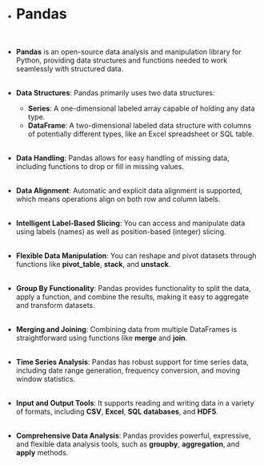 - **<h1>Pandas</h1>**<br>
-  **Pandas** is an open-source data analysis and manipulation library for Python, providing data structures and functions needed to work seamlessly with structured data.<br><br>

- **Data Structures**: Pandas primarily uses two data structures:<br>
  - **Series**: A one-dimensional labeled array capable of holding any data type.<br>
  - **DataFrame**: A two-dimensional labeled data structure with columns of potentially different types, like an Excel spreadsheet or SQL table.<br><br>

- **Data Handling**: Pandas allows for easy handling of missing data, including functions to drop or fill in missing values.<br><br>

- **Data Alignment**: Automatic and explicit data alignment is supported, which means operations align on both row and column labels.<br><br>

- **Intelligent Label-Based Slicing**: You can access and manipulate data using labels (names) as well as position-based (integer) slicing.<br><br>

- **Flexible Data Manipulation**: You can reshape and pivot datasets through functions like **pivot_table**, **stack**, and **unstack**.<br><br>

- **Group By Functionality**: Pandas provides functionality to split the data, apply a function, and combine the results, making it easy to aggregate and transform datasets.<br><br>

- **Merging and Joining**: Combining data from multiple DataFrames is straightforward using functions like **merge** and **join**.<br><br>

- **Time Series Analysis**: Pandas has robust support for time series data, including date range generation, frequency conversion, and moving window statistics.<br><br>

- **Input and Output Tools**: It supports reading and writing data in a variety of formats, including **CSV**, **Excel**, **SQL databases**, and **HDF5**.<br><br>

- **Comprehensive Data Analysis**: Pandas provides powerful, expressive, and flexible data analysis tools, such as **groupby**, **aggregation**, and **apply** methods.
